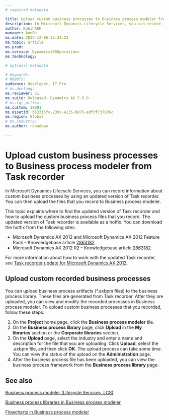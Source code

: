 ```yaml
---
# required metadata

title: Upload custom business processes to Business process modeler from Task recorder | Microsoft Docs
description: In Microsoft Dynamics Lifecycle Services, you can record information about custom business processes by using an updated version of Task recorder. You can then upload the files that you record to Business process modeler.
author: RobinARH
manager: AnnBe
ms.date: 2015-12-05 23:24:23
ms.topic: article
ms.prod: 
ms.service: Dynamics365Operations
ms.technology: 

# optional metadata

# keywords: 
# ROBOTS: 
audience: Developer, IT Pro
# ms.devlang: 
ms.reviewer: 51
ms.suite: Released- Dynamics AX 7.0.0
# ms.tgt_pltfrm: 
ms.custom: 18991
ms.assetid: b53315fc-239c-4135-b075-edf3f737935c
ms.region: Global
# ms.industry: 
ms.author: robadawy

---
```


# Upload custom business processes to Business process modeler from Task recorder

In Microsoft Dynamics Lifecycle Services, you can record information about custom business processes by using an updated version of Task recorder. You can then upload the files that you record to Business process modeler.

This topic explains where to find the updated version of Task recorder and how to upload the custom business process files that you record. The updated version of Task recorder is available as a hotfix. You can download the hotfix from the following sites:

-   Microsoft Dynamics AX 2012 and Microsoft Dynamics AX 2012 Feature Pack – Knowledgebase article [2863182](http://go.microsoft.com/fwlink/?LinkId=309910)
-   Microsoft Dynamics AX 2012 R2 – Knowledgebase article [2863182](http://go.microsoft.com/fwlink/?LinkId=309911)

For more information about how to work with the updated Task recorder, see [Task recorder update for Microsoft Dynamics AX 2012](http://go.microsoft.com/fwlink/?LinkID=310185).

## Upload custom recorded business processes
You can upload business process artifacts (\*.axbpm files) to the business process library. These files are generated from Task recorder. After they are uploaded, you can view and modify the recorded processes in Business process modeler. To upload custom business processes that you recorded, follow these steps:

1.  On the **Project** home page, click the **Business process modeler** tile.
2.  On the **Business process library** page, click **Upload** in the **My libraries** section or the **Corporate libraries** section.
3.  On the **Upload** page, select the industry and enter a name and description for the file that you are uploading. Click **Upload**, select the .axbpm file, and then click **OK**. The upload process can take some time. You can view the status of the upload on the **Administration** page.
4.  After the business process file has been uploaded, you can view the business process framework from the **Business process library** page.


See also
--------

[Business process modeler (Lifecycle Services, LCS)](https://ax.help.dynamics.com/en/?post_type=incsub_wiki&p=491)

[Business process libraries in Business process modeler](https://ax.help.dynamics.com/en/?post_type=incsub_wiki&p=229411)

[Flowcharts in Business process modeler](https://ax.help.dynamics.com/en/?post_type=incsub_wiki&p=229441)

